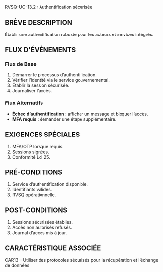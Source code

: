 RVSQ-UC-13.2 : Authentification sécurisée

## BRÈVE DESCRIPTION
Établir une authentification robuste pour les acteurs et services intégrés.

## FLUX D'ÉVÉNEMENTS

### Flux de Base
1. Démarrer le processus d’authentification.
2. Vérifier l’identité via le service gouvernemental.
3. Établir la session sécurisée.
4. Journaliser l’accès.

### Flux Alternatifs
- **Échec d’authentification** : afficher un message et bloquer l’accès.
- **MFA requis** : demander une étape supplémentaire.

## EXIGENCES SPÉCIALES
1. MFA/OTP lorsque requis.
2. Sessions signées.
3. Conformité Loi 25.

## PRÉ-CONDITIONS
1. Service d’authentification disponible.
2. Identifiants valides.
3. RVSQ opérationnelle.

## POST-CONDITIONS
1. Sessions sécurisées établies.
2. Accès non autorisés refusés.
3. Journal d’accès mis à jour.

## CARACTÉRISTIQUE ASSOCIÉE
CAR13 – Utiliser des protocoles sécurisés pour la récupération et l’échange de données
